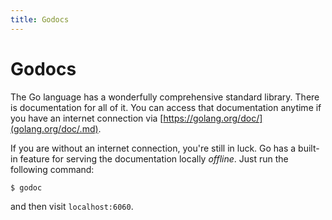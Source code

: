```yaml
---
title: Godocs
---
```


# Godocs

The Go language has a wonderfully comprehensive standard library. There
is documentation for all of it. You can access that documentation
anytime if you have an internet connection via
[https://golang.org/doc/](golang.org/doc/.md).

If you are without an internet connection, you\'re still in luck. Go has
a built-in feature for serving the documentation locally _offline_. Just
run the following command:

    $ godoc

and then visit `localhost:6060`.
